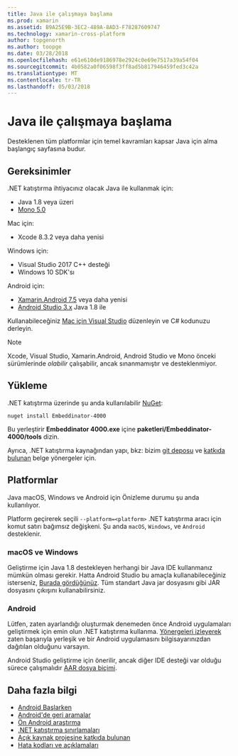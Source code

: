 ```yaml
---
title: Java ile çalışmaya başlama
ms.prod: xamarin
ms.assetid: B9A25E9B-3EC2-489A-8AD3-F78287609747
ms.technology: xamarin-cross-platform
author: topgenorth
ms.author: toopge
ms.date: 03/28/2018
ms.openlocfilehash: e61e610de9186978e2924c0e69e7517a39a54f04
ms.sourcegitcommit: 4b0582a0f06598f3ff8ad5b817946459fed3c42a
ms.translationtype: MT
ms.contentlocale: tr-TR
ms.lasthandoff: 05/03/2018
---
```

# <a name="getting-started-with-java"></a>Java ile çalışmaya başlama

Desteklenen tüm platformlar için temel kavramları kapsar Java için alma başlangıç sayfasına budur.

## <a name="requirements"></a>Gereksinimler

.NET katıştırma ihtiyacınız olacak Java ile kullanmak için:

* Java 1.8 veya üzeri
* [Mono 5.0](http://www.mono-project.com/download/)

Mac için:

* Xcode 8.3.2 veya daha yenisi

Windows için:

* Visual Studio 2017 C++ desteği
* Windows 10 SDK'sı

Android için:

* [Xamarin.Android 7.5](https://www.visualstudio.com/xamarin/) veya daha yenisi
* [Android Studio 3.x](https://developer.android.com/studio/index.html) Java 1.8 ile

Kullanabileceğiniz [Mac için Visual Studio](https://www.visualstudio.com/vs/visual-studio-mac/) düzenleyin ve C# kodunuzu derleyin.

> [!NOTE]
> Xcode, Visual Studio, Xamarin.Android, Android Studio ve Mono önceki sürümlerinde _olabilir_ çalışabilir, ancak sınanmamıştır ve desteklenmiyor.

## <a name="installation"></a>Yükleme

.NET katıştırma üzerinde şu anda kullanılabilir [NuGet](https://www.nuget.org/packages/Embeddinator-4000/):

```shell
nuget install Embeddinator-4000
```

Bu yerleştirir **Embeddinator 4000.exe** içine **paketleri/Embeddinator-4000/tools** dizin.

Ayrıca, .NET katıştırma kaynağından yapı, bkz: bizim [git deposu](https://github.com/mono/Embeddinator-4000/) ve [katkıda bulunan](https://github.com/mono/Embeddinator-4000/blob/master/Contributing.md) belge yönergeler için.

## <a name="platforms"></a>Platformlar

Java macOS, Windows ve Android için Önizleme durumu şu anda kullanılıyor.

Platform geçirerek seçili `--platform=<platform>` .NET katıştırma aracı için komut satırı bağımsız değişkeni. Şu anda `macOS`, `Windows`, ve `Android` desteklenir.

### <a name="macos-and-windows"></a>macOS ve Windows

Geliştirme için Java 1.8 destekleyen herhangi bir Java IDE kullanmanız mümkün olması gerekir. Hatta Android Studio bu amaçla kullanabileceğiniz isterseniz, [Burada gördüğünüz](https://stackoverflow.com/questions/16626810/can-android-studio-be-used-to-run-standard-java-projects). Tüm standart Java jar dosyasını gibi JAR dosyasını çıkışını kullanabilirsiniz.

### <a name="android"></a>Android

Lütfen, zaten ayarlandığı oluşturmak denemeden önce Android uygulamaları geliştirmek için emin olun .NET katıştırma kullanma. [Yönergeleri izleyerek](~/tools/dotnet-embedding/get-started/java/android.md) zaten başarıyla yerleşik ve bir Android uygulamasını bilgisayarınızdan dağıtılan olduğunu varsayın.

Android Studio geliştirme için önerilir, ancak diğer IDE desteği var olduğu sürece çalışmalıdır [AAR dosya biçimi](https://developer.android.com/studio/projects/android-library.html).

## <a name="further-reading"></a>Daha fazla bilgi

* [Android Başlarken](~/tools/dotnet-embedding/get-started/java/android.md)
* [Android'de geri aramalar](~/tools/dotnet-embedding/android/callbacks.md)
* [Ön Android araştırma](~/tools/dotnet-embedding/android/index.md)
* [.NET katıştırma sınırlamaları](~/tools/dotnet-embedding/limitations.md)
* [Açık kaynak projesine katkıda bulunan](https://github.com/mono/Embeddinator-4000/blob/master/Contributing.md)
* [Hata kodları ve açıklamaları](~/tools/dotnet-embedding/errors.md)
